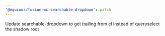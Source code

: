```yaml
---
'@equinor/fusion-wc-searchable-dropdown': patch
---
```


Update searchable-dropdown to get trailing from el instead of queryselect the shadow root
